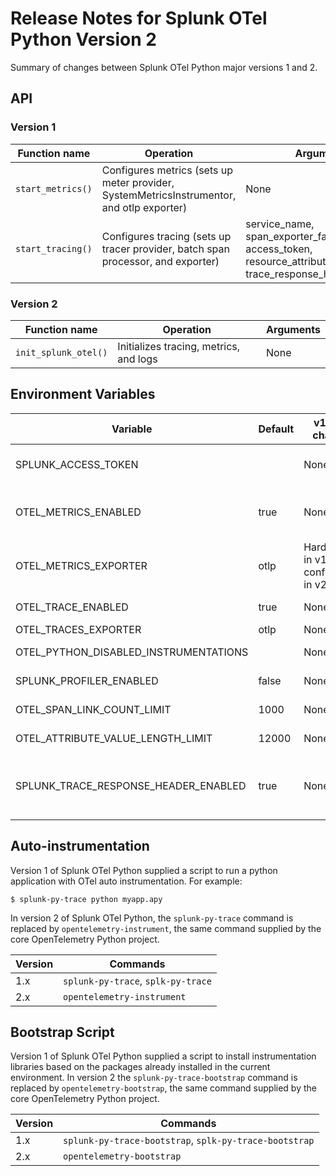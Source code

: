 # Release Notes for Splunk OTel Python Version 2

Summary of changes between Splunk OTel Python major versions 1 and 2.

## API

### Version 1

| Function name     | Operation                                                                                 | Arguments                                                                                               |
|-------------------|-------------------------------------------------------------------------------------------|---------------------------------------------------------------------------------------------------------|
| `start_metrics()` | Configures metrics (sets up meter provider, SystemMetricsInstrumentor, and otlp exporter) | None                                                                                                    |
| `start_tracing()` | Configures tracing (sets up tracer provider, batch span processor, and exporter)          | service_name, span_exporter_factories, access_token, resource_attributes, trace_response_header_enabled |

### Version 2

| Function name        | Operation                              | Arguments |
|----------------------|----------------------------------------|-----------|
| `init_splunk_otel()` | Initializes tracing, metrics, and logs | None      |

## Environment Variables

| Variable                              | Default | v1 -> v2 changes                     | Description                                                                                                        |
|---------------------------------------|---------|--------------------------------------|--------------------------------------------------------------------------------------------------------------------|
| SPLUNK_ACCESS_TOKEN                   |         | None                                 | Adds token to requests to enable direct ingest (for skipping the collector)                                        |
| OTEL_METRICS_ENABLED                  | true    | None                                 | Causes metrics to be configured (with an otlp-grpc metric exporter and a SystemMetricInstrumentor)                 |
| OTEL_METRICS_EXPORTER                 | otlp    | Hard coded in v1, configurable in v2 | Indicates the metrics exporter                                                                                     |
| OTEL_TRACE_ENABLED                    | true    | None                                 | Causes tracing to be configured and instrumentors loaded                                                           |
| OTEL_TRACES_EXPORTER                  | otlp    | None                                 | Indicates the traces exporter                                                                                      |
| OTEL_PYTHON_DISABLED_INSTRUMENTATIONS |         | None                                 | Disables instrumentations by entrypoint name                                                                       |
| SPLUNK_PROFILER_ENABLED               | false   | None                                 | Causes the Splunk profiler to start polling at startup                                                             |
| OTEL_SPAN_LINK_COUNT_LIMIT            | 1000    | None                                 | Sets the maximum allowed span link count                                                                           |
| OTEL_ATTRIBUTE_VALUE_LENGTH_LIMIT     | 12000   | None                                 | Sets the maximum allowed attribute value size                                                                      |
| SPLUNK_TRACE_RESPONSE_HEADER_ENABLED  | true    | None                                 | Causes a ServerTimingReponsePropagator to be configured if true (injects tracecontext headers into HTTP responses) |

## Auto-instrumentation

Version 1 of Splunk OTel Python supplied a script to run a python application with OTel auto instrumentation. For
example:

`$ splunk-py-trace python myapp.apy`

In version 2 of Splunk OTel Python, the `splunk-py-trace` command is replaced by `opentelemetry-instrument`, the same
command supplied by the core OpenTelemetry Python project.

| Version | Commands                           |
|---------|------------------------------------|
| 1.x     | `splunk-py-trace`, `splk-py-trace` |
| 2.x     | `opentelemetry-instrument`         |

## Bootstrap Script

Version 1 of Splunk OTel Python supplied a script to install instrumentation libraries based on the packages
already installed in the current environment. In version 2 the `splunk-py-trace-bootstrap` command is replaced by
`opentelemetry-bootstrap`, the same command supplied by the core OpenTelemetry Python project.

| Version | Commands                                               |
|---------|--------------------------------------------------------|
| 1.x     | `splunk-py-trace-bootstrap`, `splk-py-trace-bootstrap` |
| 2.x     | `opentelemetry-bootstrap`                              |

